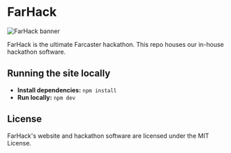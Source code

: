 # FarHack

![FarHack banner](https://i.imgur.com/IzrcL7A.jpeg)

FarHack is the ultimate Farcaster hackathon. This repo houses our in-house hackathon software.

## Running the site locally
- **Install dependencies:** `npm install`
- **Run locally:** `npm dev`

## License

FarHack's website and hackathon software are licensed under the MIT License.